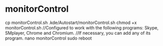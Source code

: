 monitorControl
==============
cp monitorControl.sh .kde/Autostart/monitorControl.sh
chmod +x monitorControl.sh
//Configured to work with the following programs: Skype, SMplayer, Chrome and Chromium.
//If necessary, you can add any of its program.
nano monitorControl
sudo reboot

